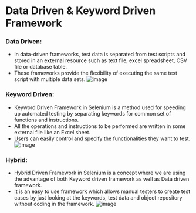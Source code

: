 # Data Driven & Keyword Driven Framework

### Data Driven:
+ In data-driven frameworks, test data is separated from test scripts and stored in an external resource such as text file, excel spreadsheet, CSV file or database table. 
+ These frameworks provide the flexibility of executing the same test script with multiple data sets.
![image](https://user-images.githubusercontent.com/941995/236706749-4fe800da-5ec4-4d64-ac83-052a63d9bdfe.png)

### Keyword Driven:
+ Keyword Driven Framework in Selenium is a method used for speeding up automated testing by separating keywords for common set of functions and instructions.
+ All the operations and instructions to be performed are written in some external file like an Excel sheet.
+ Users can easily control and specify the functionalities they want to test.
![image](https://user-images.githubusercontent.com/941995/236717099-ac390aae-2c64-486a-a025-b374ba5f2bab.png)

### Hybrid:
+ Hybrid Driven Framework in Selenium is a concept where we are using the advantage of both Keyword driven framework as well as Data driven framework.
+ It is an easy to use framework which allows manual testers to create test cases by just looking at the keywords, test data and object repository without coding in the framework.
![image](https://user-images.githubusercontent.com/941995/236717474-701a6a15-2385-4070-b682-9349d45d41d3.png)
